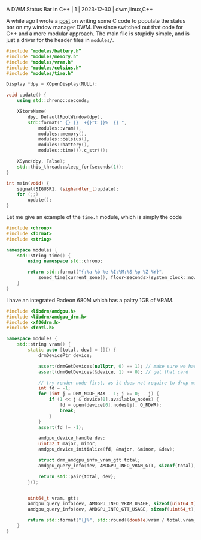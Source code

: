 A DWM Status Bar in C++ | 1 | 2023-12-30 | dwm,linux,C++

A while ago I wrote a [post](/posts/dwmbar) on writing some C code to populate the status bar on my window manager DWM. I've since switched out that code for C++ and a more modular approach. The main file is stupidly simple, and is just a driver for the header files in `modules/`.

```cpp
#include "modules/battery.h"
#include "modules/memory.h"
#include "modules/vram.h"
#include "modules/celsius.h"
#include "modules/time.h"

Display *dpy = XOpenDisplay(NULL);

void update() {
    using std::chrono::seconds;

    XStoreName(
        dpy, DefaultRootWindow(dpy),
        std::format(" {} {}  +{}°C {}%  {} ",
            modules::vram(),
            modules::memory(),
            modules::celsius(),
            modules::battery(),
            modules::time()).c_str());

    XSync(dpy, False);
    std::this_thread::sleep_for(seconds(1));
}

int main(void) {
    signal(SIGUSR1, (sighandler_t)update);
    for (;;)
        update();
}
```

Let me give an example of the `time.h` module, which is simply the code

```cpp
#include <chrono>
#include <format>
#include <string>

namespace modules {
    std::string time() {
        using namespace std::chrono;

        return std::format("{:%a %b %e %I:%M:%S %p %Z %Y}",
            zoned_time(current_zone(), floor<seconds>(system_clock::now())));
    }
}
```

I have an integrated Radeon 680M which has a paltry 1GB of VRAM.

```cpp
#include <libdrm/amdgpu.h>
#include <libdrm/amdgpu_drm.h>
#include <xf86drm.h>
#include <fcntl.h>

namespace modules {
    std::string vram() {
        static auto [total, dev] = []() {
            drmDevicePtr device;

            assert(drmGetDevices(nullptr, 0) == 1); // make sure we have only one card
            assert(drmGetDevices(&device, 1) >= 0); // get that card

            // try render node first, as it does not require to drop master
            int fd = -1;
            for (int j = DRM_NODE_MAX - 1; j >= 0; --j) {
                if (1 << j & device[0].available_nodes) {
                    fd = open(device[0].nodes[j], O_RDWR);
                    break;
                }
            }
            assert(fd != -1);

            amdgpu_device_handle dev;
            uint32_t major, minor;
            amdgpu_device_initialize(fd, &major, &minor, &dev);

            struct drm_amdgpu_info_vram_gtt total;
            amdgpu_query_info(dev, AMDGPU_INFO_VRAM_GTT, sizeof(total), &total);

            return std::pair{total, dev};
        }();


        uint64_t vram, gtt;
        amdgpu_query_info(dev, AMDGPU_INFO_VRAM_USAGE, sizeof(uint64_t), &vram);
        amdgpu_query_info(dev, AMDGPU_INFO_GTT_USAGE, sizeof(uint64_t), &gtt);

        return std::format("{}%", std::round((double)vram / total.vram_size * 100));
    }
}
```

